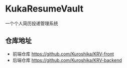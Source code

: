 # KukaResumeVault
一个个人简历投递管理系统
## 仓库地址
- 前端仓库
https://github.com/Kuroshika/KRV-front
- 后端仓库
https://github.com/Kuroshika/KRV-backend
